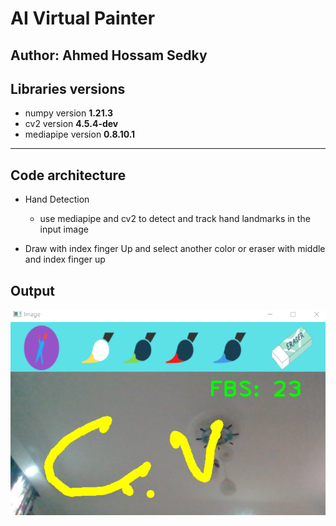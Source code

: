 # AI Virtual Painter
Author: Ahmed Hossam Sedky
----
## Libraries versions
* numpy version **1.21.3**
* cv2 version **4.5.4-dev**
* mediapipe version **0.8.10.1**
-----
## Code architecture
* Hand Detection 
    * use mediapipe and cv2  to detect and track hand landmarks in the input image 

* Draw with index finger Up and select another color or eraser with middle and index finger up

## Output
![Example of output](https://raw.githubusercontent.com/ahmed-sedky/AI-Virtual-Painter/master/Images/output.PNG "1st Example Of Output")
